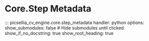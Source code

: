 # Core.Step Metadata

::: picsellia_cv_engine.core.step_metadata
    handler: python
    options:
        show_submodules: false  # Hide submodules until clicked
        show_if_no_docstring: true
        show_root_heading: true
